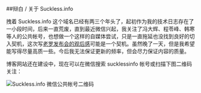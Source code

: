 ##辩白 / 关于 Suckless.info

拽着 Suckless.info 这个域名已经有两三个年头了，起初作为我的技术日志存在了一小段时间，后来一直荒废，直到最近微信兴起，我关注了冯大辉、程苓峰、韩寒等人的公共帐号，也想做一个这样的自媒体尝试，只是一直拖延也没找到良好的切入契机，这次写[老罗发布会的观后感](http://suckless.info/blog/1)可能是一个契机。虽然晚了一天，但是我希望能写得尽量高质一些。今后我无法保证更新的频率，但会尽力保证内容的质量。

博客网站还在建设中，现在可以在微信搜索 sucklessinfo 帐号或扫描下图二维码关注：

![Suckless.info 微信公共帐号二维码](http://ww1.sinaimg.cn/large/a74ecc4cjw1e2p21ahpfnj.jpg)

